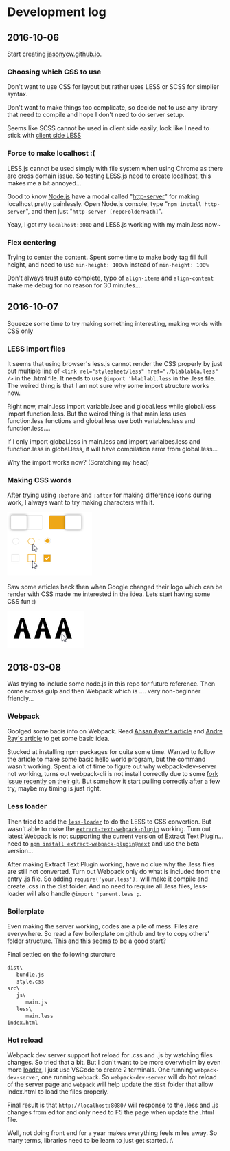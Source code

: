 # Development log

## 2016-10-06
Start creating [jasonycw.github.io](https://jasonycw.github.io/).

### Choosing which CSS to use
Don't want to use CSS for layout but rather uses LESS or SCSS for simplier syntax.

Don't want to make things too complicate, so decide not to use any library that need to compile and hope I don't need to do server setup.

Seems like SCSS cannot be used in client side easily, look like I need to stick with [client side LESS](http://lesscss.org/#client-side-usage)

### Force to make localhost :(
LESS.js cannot be used simply with file system when using Chrome as there are cross domain issue. So testing LESS.js need to create localhost, this makes me a bit annoyed...

Good to know [Node.js](https://nodejs.org/) have a modal called "[http-server](https://www.npmjs.com/package/http-server)" for making localhost pretty painlessly. Open Node.js console, type "`npm install http-server`", and then just "`http-server [repoFolderPath]`". 

Yeay, I got my `localhost:8080` and LESS.js working with my main.less now~

### Flex centering
Trying to center the content. Spent some time to make body tag fill full height, and need to use `min-height: 100vh` instead of `min-height: 100%`

Don't always trust auto complete, typo of `align-items` and `align-content` make me debug for no reason for 30 minutes....

## 2016-10-07
Squeeze some time to try making something interesting, making words with CSS only

### LESS import files
It seems that using browser's less.js cannot render the CSS properly by just put multiple line of `<link rel="stylesheet/less" href="./blablabla.less" />` in the .html file. It needs to use `@import 'blablabl.less` in the .less file. The  weired thing is that I am not sure why some import structure works now.

Right now, main.less import variable.lsee and global.less while global.less import function.less. But the weired thing is that main.less uses function.less functions and global.less use both variables.less and function.less.... 

If I only import global.less in main.less and import varialbes.less and function.less in global.less, it will have compilation error from global.less...

Why the import works now? (Scratching my head)

### Making CSS words
After trying using `:before` and `:after` for making difference icons during work, I always want to try making characters with it. 

![All CSS](/Screenshots/oldExamples.png "No image has been used")

Saw some articles back then when Google changed their logo which can be render with CSS made me interested in the idea. Lets start having some CSS fun :)

![1 try](/Screenshots/1.png)

## 2018-03-08
Was trying to include some node.js in this repo for future reference.
Then come across gulp and then Webpack which is .... very non-beginner friendly...

### Webpack
Goolged some bacis info on Webpack. Read [Ahsan Ayaz's article](https://medium.com/@ahsan.ayaz/beginners-guide-to-webpack-how-to-start-a-basic-application-with-webpack-2-ebed3172fa8c) and [Andre Ray's article](https://blog.andrewray.me/webpack-when-to-use-and-why/) to get some basic idea.

Stucked at installing npm packages for quite some time. Wanted to follow the article to make some basic hello world program, but the command wasn't working. 
Spent a lot of time to figure out why webpack-dev-server not working, turns out webpack-cli is not install correctly due to some [fork issue recently on their git](https://github.com/webpack/webpack-cli/issues/182). But somehow it start pulling correctly after a few try, maybe my timing is just right.

### Less loader
Then tried to add the [`less-loader`](https://github.com/webpack-contrib/less-loader) to do the LESS to CSS convertion. But wasn't able to make the [`extract-text-webpack-plugin`](https://github.com/webpack-contrib/extract-text-webpack-plugin) working. Turn out latest Webpack is not supporting the current version of Extract Text Plugin... need to [`npm install extract-webpack-plugin@next`](https://github.com/webpack/webpack/issues/6568) and use the beta version...

After making Extract Text Plugin working, have no clue why the .less files are still not converted. Turn out Webpack only do what is included from the entry .js file. So adding `require('your.less');` will make it compile and create .css in the dist folder.
And no need to require all .less files, less-loader will also handle `@import 'parent.less';`.

### Boilerplate
Even making the server working, codes are a pile of mess. Files are everywhere. So read a few boilerplate on github and try to copy others' folder structure. [This](https://github.com/seebaermichi/simple-webpack-less-es6-boilerplate) and [this](https://libraries.io/github/davidpelayo/webpack-js-less-boilerplate) seems to be a good start?

Final settled on the following sturcture
```
dist\
   bundle.js
   style.css
src\
   js\
      main.js
   less\
      main.less
index.html
```

### Hot reload
Webpack dev server support hot reload for .css and .js by watching files changes. So tried that a bit. But I don't want to be more overwhelm by even more [loader](https://github.com/AriaFallah/WebpackTutorial/tree/master/part1/html-reload), I just use VSCode to create 2 terminals. 
One running `webpack-dev-server`, one running `webpack`. 
So `webpack-dev-server` will do hot reload of the server page and `webpack` will help update the `dist` folder that allow index.html to load the files properly.

Final result is that `http://localhost:8080/` will response to the .less and .js changes from editor and only need to F5 the page when update the .html file.

Well, not doing front end for a year makes everything feels miles away.
So many terms, libraries need to be learn to just get started. :\
